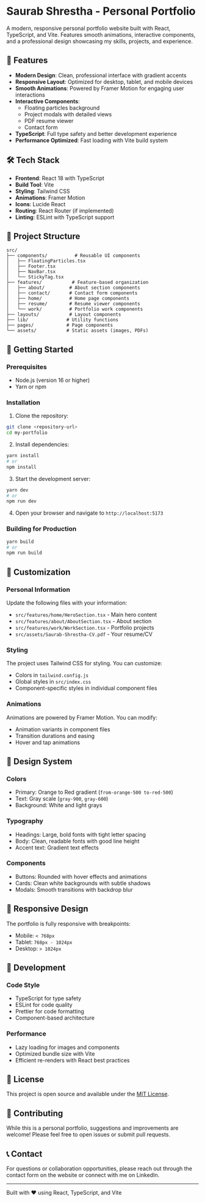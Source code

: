 # Saurab Shrestha - Personal Portfolio

A modern, responsive personal portfolio website built with React, TypeScript, and Vite. Features smooth animations, interactive components, and a professional design showcasing my skills, projects, and experience.

## 🚀 Features

- **Modern Design**: Clean, professional interface with gradient accents
- **Responsive Layout**: Optimized for desktop, tablet, and mobile devices
- **Smooth Animations**: Powered by Framer Motion for engaging user interactions
- **Interactive Components**: 
  - Floating particles background
  - Project modals with detailed views
  - PDF resume viewer
  - Contact form
- **TypeScript**: Full type safety and better development experience
- **Performance Optimized**: Fast loading with Vite build system

## 🛠️ Tech Stack

- **Frontend**: React 18 with TypeScript
- **Build Tool**: Vite
- **Styling**: Tailwind CSS
- **Animations**: Framer Motion
- **Icons**: Lucide React
- **Routing**: React Router (if implemented)
- **Linting**: ESLint with TypeScript support

## 📁 Project Structure

```
src/
├── components/          # Reusable UI components
│   ├── FloatingParticles.tsx
│   ├── Footer.tsx
│   ├── NavBar.tsx
│   └── StickyTag.tsx
├── features/           # Feature-based organization
│   ├── about/         # About section components
│   ├── contact/       # Contact form components
│   ├── home/          # Home page components
│   ├── resume/        # Resume viewer components
│   └── work/          # Portfolio work components
├── layouts/           # Layout components
├── lib/              # Utility functions
├── pages/            # Page components
└── assets/           # Static assets (images, PDFs)
```

## 🚀 Getting Started

### Prerequisites

- Node.js (version 16 or higher)
- Yarn or npm

### Installation

1. Clone the repository:
```bash
git clone <repository-url>
cd my-portfolio
```

2. Install dependencies:
```bash
yarn install
# or
npm install
```

3. Start the development server:
```bash
yarn dev
# or
npm run dev
```

4. Open your browser and navigate to `http://localhost:5173`

### Building for Production

```bash
yarn build
# or
npm run build
```

## 📝 Customization

### Personal Information
Update the following files with your information:
- `src/features/home/HeroSection.tsx` - Main hero content
- `src/features/about/AboutSection.tsx` - About section
- `src/features/work/WorkSection.tsx` - Portfolio projects
- `src/assets/Saurab-Shrestha-CV.pdf` - Your resume/CV

### Styling
The project uses Tailwind CSS for styling. You can customize:
- Colors in `tailwind.config.js`
- Global styles in `src/index.css`
- Component-specific styles in individual component files

### Animations
Animations are powered by Framer Motion. You can modify:
- Animation variants in component files
- Transition durations and easing
- Hover and tap animations

## 🎨 Design System

### Colors
- Primary: Orange to Red gradient (`from-orange-500 to-red-500`)
- Text: Gray scale (`gray-900`, `gray-600`)
- Background: White and light grays

### Typography
- Headings: Large, bold fonts with tight letter spacing
- Body: Clean, readable fonts with good line height
- Accent text: Gradient text effects

### Components
- Buttons: Rounded with hover effects and animations
- Cards: Clean white backgrounds with subtle shadows
- Modals: Smooth transitions with backdrop blur

## 📱 Responsive Design

The portfolio is fully responsive with breakpoints:
- Mobile: `< 768px`
- Tablet: `768px - 1024px`
- Desktop: `> 1024px`

## 🔧 Development

### Code Style
- TypeScript for type safety
- ESLint for code quality
- Prettier for code formatting
- Component-based architecture

### Performance
- Lazy loading for images and components
- Optimized bundle size with Vite
- Efficient re-renders with React best practices

## 📄 License

This project is open source and available under the [MIT License](LICENSE).

## 🤝 Contributing

While this is a personal portfolio, suggestions and improvements are welcome! Please feel free to open issues or submit pull requests.

## 📞 Contact

For questions or collaboration opportunities, please reach out through the contact form on the website or connect with me on LinkedIn.

---

Built with ❤️ using React, TypeScript, and Vite
